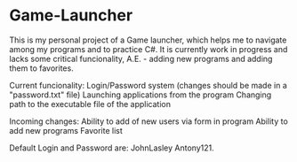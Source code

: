 # Game-Launcher
This is my personal project of a Game launcher, which helps me to navigate among my programs and to practice C#. It is currently work in progress and lacks some critical funcionality, A.E. - adding new programs and adding them to favorites.

Current funcionality:
  Login/Password system (changes should be made in a "password.txt" file)
  Launching applications from the program
  Changing path to the executable file of the application
 
Incoming changes:
    Ability to add of new users via form in program
    Ability to add new programs
    Favorite list
    
  Default Login and Password are: JohnLasley Antony121.
